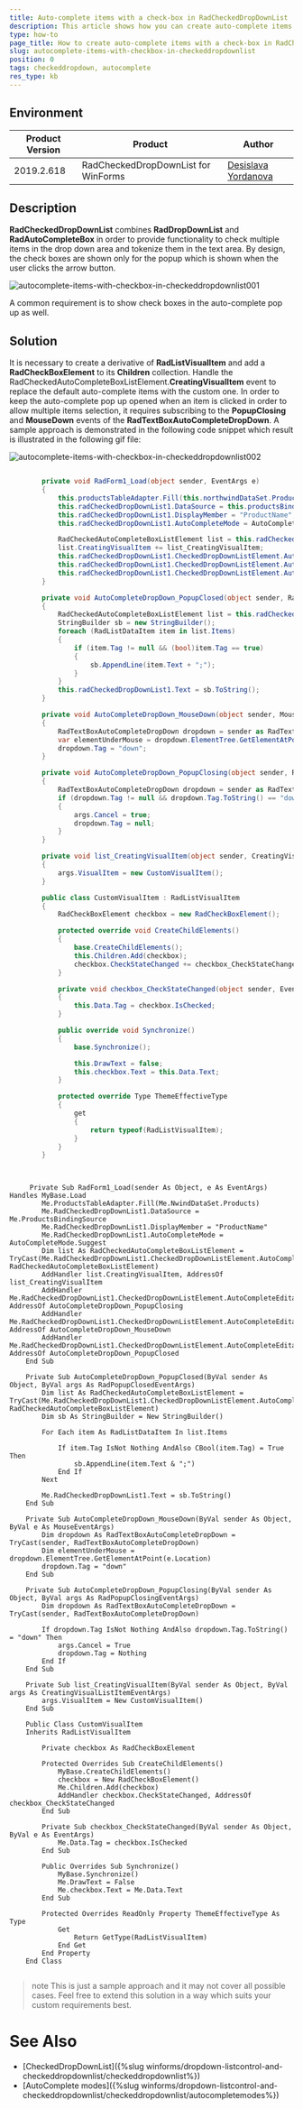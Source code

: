 ```yaml
---
title: Auto-complete items with a check-box in RadCheckedDropDownList
description: This article shows how you can create auto-complete items with a check-box in RadCheckedDropDownList.
type: how-to
page_title: How to create auto-complete items with a check-box in RadCheckedDropDownList
slug: autocomplete-items-with-checkbox-in-checkeddropdownlist
position: 0
tags: checkeddropdown, autocomplete
res_type: kb
---
```


## Environment
 
|Product Version|Product|Author|
|----|----|----|
|2019.2.618|RadCheckedDropDownList for WinForms|[Desislava Yordanova](https://www.telerik.com/blogs/author/desislava-yordanova)|
 

## Description

**RadCheckedDropDownList** combines **RadDropDownList** and **RadAutoCompleteBox** in order to provide functionality to check multiple items in the drop down area and tokenize them in the text area. By design, the check boxes are shown only for the popup which is shown when the user clicks the arrow button.

![autocomplete-items-with-checkbox-in-checkeddropdownlist001](images/autocomplete-items-with-checkbox-in-checkeddropdownlist001.gif)

A common requirement is to show check boxes in the auto-complete pop up as well.

## Solution 

It is necessary to create a derivative of **RadListVisualItem** and add a **RadCheckBoxElement** to its **Children** collection. Handle the RadCheckedAutoCompleteBoxListElement.**CreatingVisualItem** event to replace the default auto-complete items with the custom one. In order to keep the auto-complete pop up opened when an item is clicked in order to allow multiple items selection, it requires subscribing to the **PopupClosing** and **MouseDown** events of the **RadTextBoxAutoCompleteDropDown**. A sample approach is demonstrated in the following code snippet which result is illustrated in the following gif file:

![autocomplete-items-with-checkbox-in-checkeddropdownlist002](images/autocomplete-items-with-checkbox-in-checkeddropdownlist002.gif)


````C#

        private void RadForm1_Load(object sender, EventArgs e)
        {
            this.productsTableAdapter.Fill(this.northwindDataSet.Products);
            this.radCheckedDropDownList1.DataSource = this.productsBindingSource;
            this.radCheckedDropDownList1.DisplayMember = "ProductName";
            this.radCheckedDropDownList1.AutoCompleteMode = AutoCompleteMode.Suggest;

            RadCheckedAutoCompleteBoxListElement list = this.radCheckedDropDownList1.CheckedDropDownListElement.AutoCompleteEditableAreaElement.AutoCompleteTextBox.ListElement as RadCheckedAutoCompleteBoxListElement;
            list.CreatingVisualItem += list_CreatingVisualItem;
            this.radCheckedDropDownList1.CheckedDropDownListElement.AutoCompleteEditableAreaElement.AutoCompleteTextBox.AutoCompleteDropDown.PopupClosing += AutoCompleteDropDown_PopupClosing;
            this.radCheckedDropDownList1.CheckedDropDownListElement.AutoCompleteEditableAreaElement.AutoCompleteTextBox.AutoCompleteDropDown.MouseDown += AutoCompleteDropDown_MouseDown;
            this.radCheckedDropDownList1.CheckedDropDownListElement.AutoCompleteEditableAreaElement.AutoCompleteTextBox.AutoCompleteDropDown.PopupClosed += AutoCompleteDropDown_PopupClosed;
        }

        private void AutoCompleteDropDown_PopupClosed(object sender, RadPopupClosedEventArgs args)
        {
            RadCheckedAutoCompleteBoxListElement list = this.radCheckedDropDownList1.CheckedDropDownListElement.AutoCompleteEditableAreaElement.AutoCompleteTextBox.ListElement as RadCheckedAutoCompleteBoxListElement;
            StringBuilder sb = new StringBuilder();
            foreach (RadListDataItem item in list.Items)
            {
                if (item.Tag != null && (bool)item.Tag == true)
                {
                    sb.AppendLine(item.Text + ";");
                }
            }
            this.radCheckedDropDownList1.Text = sb.ToString();
        }

        private void AutoCompleteDropDown_MouseDown(object sender, MouseEventArgs e)
        {
            RadTextBoxAutoCompleteDropDown dropdown = sender as RadTextBoxAutoCompleteDropDown;
            var elementUnderMouse = dropdown.ElementTree.GetElementAtPoint(e.Location);
            dropdown.Tag = "down";
        }

        private void AutoCompleteDropDown_PopupClosing(object sender, RadPopupClosingEventArgs args)
        {
            RadTextBoxAutoCompleteDropDown dropdown = sender as RadTextBoxAutoCompleteDropDown;
            if (dropdown.Tag != null && dropdown.Tag.ToString() == "down")
            {
                args.Cancel = true;
                dropdown.Tag = null;
            }
        }

        private void list_CreatingVisualItem(object sender, CreatingVisualListItemEventArgs args)
        {
            args.VisualItem = new CustomVisualItem();
        }

        public class CustomVisualItem : RadListVisualItem
        {
            RadCheckBoxElement checkbox = new RadCheckBoxElement();

            protected override void CreateChildElements()
            {
                base.CreateChildElements();
                this.Children.Add(checkbox);
                checkbox.CheckStateChanged += checkbox_CheckStateChanged;
            }

            private void checkbox_CheckStateChanged(object sender, EventArgs e)
            {
                this.Data.Tag = checkbox.IsChecked;
            }

            public override void Synchronize()
            {
                base.Synchronize();

                this.DrawText = false;
                this.checkbox.Text = this.Data.Text;
            }

            protected override Type ThemeEffectiveType
            {
                get
                {
                    return typeof(RadListVisualItem);
                }
            }
        }                
       
````
````VB.NET
    
     Private Sub RadForm1_Load(sender As Object, e As EventArgs) Handles MyBase.Load
        Me.ProductsTableAdapter.Fill(Me.NwindDataSet.Products)
        Me.RadCheckedDropDownList1.DataSource = Me.ProductsBindingSource
        Me.RadCheckedDropDownList1.DisplayMember = "ProductName"
        Me.RadCheckedDropDownList1.AutoCompleteMode = AutoCompleteMode.Suggest
        Dim list As RadCheckedAutoCompleteBoxListElement = TryCast(Me.RadCheckedDropDownList1.CheckedDropDownListElement.AutoCompleteEditableAreaElement.AutoCompleteTextBox.ListElement, RadCheckedAutoCompleteBoxListElement)
        AddHandler list.CreatingVisualItem, AddressOf list_CreatingVisualItem
        AddHandler Me.RadCheckedDropDownList1.CheckedDropDownListElement.AutoCompleteEditableAreaElement.AutoCompleteTextBox.AutoCompleteDropDown.PopupClosing, AddressOf AutoCompleteDropDown_PopupClosing
        AddHandler Me.RadCheckedDropDownList1.CheckedDropDownListElement.AutoCompleteEditableAreaElement.AutoCompleteTextBox.AutoCompleteDropDown.MouseDown, AddressOf AutoCompleteDropDown_MouseDown
        AddHandler Me.RadCheckedDropDownList1.CheckedDropDownListElement.AutoCompleteEditableAreaElement.AutoCompleteTextBox.AutoCompleteDropDown.PopupClosed, AddressOf AutoCompleteDropDown_PopupClosed
    End Sub

    Private Sub AutoCompleteDropDown_PopupClosed(ByVal sender As Object, ByVal args As RadPopupClosedEventArgs)
        Dim list As RadCheckedAutoCompleteBoxListElement = TryCast(Me.RadCheckedDropDownList1.CheckedDropDownListElement.AutoCompleteEditableAreaElement.AutoCompleteTextBox.ListElement, RadCheckedAutoCompleteBoxListElement)
        Dim sb As StringBuilder = New StringBuilder()

        For Each item As RadListDataItem In list.Items

            If item.Tag IsNot Nothing AndAlso CBool(item.Tag) = True Then
                sb.AppendLine(item.Text & ";")
            End If
        Next

        Me.RadCheckedDropDownList1.Text = sb.ToString()
    End Sub

    Private Sub AutoCompleteDropDown_MouseDown(ByVal sender As Object, ByVal e As MouseEventArgs)
        Dim dropdown As RadTextBoxAutoCompleteDropDown = TryCast(sender, RadTextBoxAutoCompleteDropDown)
        Dim elementUnderMouse = dropdown.ElementTree.GetElementAtPoint(e.Location)
        dropdown.Tag = "down"
    End Sub

    Private Sub AutoCompleteDropDown_PopupClosing(ByVal sender As Object, ByVal args As RadPopupClosingEventArgs)
        Dim dropdown As RadTextBoxAutoCompleteDropDown = TryCast(sender, RadTextBoxAutoCompleteDropDown)

        If dropdown.Tag IsNot Nothing AndAlso dropdown.Tag.ToString() = "down" Then
            args.Cancel = True
            dropdown.Tag = Nothing
        End If
    End Sub

    Private Sub list_CreatingVisualItem(ByVal sender As Object, ByVal args As CreatingVisualListItemEventArgs)
        args.VisualItem = New CustomVisualItem()
    End Sub

    Public Class CustomVisualItem
    Inherits RadListVisualItem

        Private checkbox As RadCheckBoxElement

        Protected Overrides Sub CreateChildElements()
            MyBase.CreateChildElements()
            checkbox = New RadCheckBoxElement()
            Me.Children.Add(checkbox)
            AddHandler checkbox.CheckStateChanged, AddressOf checkbox_CheckStateChanged
        End Sub

        Private Sub checkbox_CheckStateChanged(ByVal sender As Object, ByVal e As EventArgs)
            Me.Data.Tag = checkbox.IsChecked
        End Sub

        Public Overrides Sub Synchronize()
            MyBase.Synchronize()
            Me.DrawText = False
            Me.checkbox.Text = Me.Data.Text
        End Sub

        Protected Overrides ReadOnly Property ThemeEffectiveType As Type
            Get
                Return GetType(RadListVisualItem)
            End Get
        End Property
    End Class     
    
````

>note This is just a sample approach and it may not cover all possible cases. Feel free to extend this solution in a way which suits your custom requirements best.


# See Also

 * [CheckedDropDownList]({%slug winforms/dropdown-listcontrol-and-checkeddropdownlist/checkeddropdownlist%})
 * [AutoComplete modes]({%slug winforms/dropdown-listcontrol-and-checkeddropdownlist/checkeddropdownlist/autocompletemodes%}) 





    
   
  
    
 
